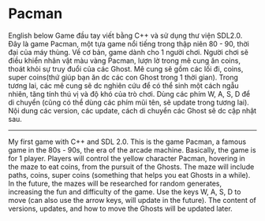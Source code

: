 # Pacman
English below
Game đầu tay viết bằng C++ và sử dụng thư viện SDL2.0.
Đây là game Pacman, một tựa game nổi tiếng trong thập niên 80 - 90, thời đại của máy thùng.
Về cơ bản, game dành cho 1 người chơi. Người chơi sẽ điều khiển nhân vật màu vàng Pacman, lượn lờ trong mê cung ăn coins, thoát khỏi sự truy đuổi của các Ghost.
Mê cung sẽ gồm các lối đi, coins, super coins(thứ giúp bạn ăn dc các con Ghost trong 1 thời gian).
Trong tương lai, các mê cung sẽ dc nghiên cứu để có thể sinh một cách ngẫu nhiên, tăng tính thú vị và độ khó của trò chơi.
Dùng các phím W, A, S, D để di chuyển (cũng có thể dùng các phím mũi tên, sẽ update trong tương lai).
Nội dung các version, các update, cách di chuyển các Ghost sẽ dc cập nhật sau.

----------------------------------------------------------------------------------------------------------------------------------------------------------

My first game with C++ and SDL 2.0.
This is the game Pacman, a famous game in the 80s - 90s, the era of the arcade machine.
Basically, the game is for 1 player. Players will control the yellow character Pacman, hovering in the maze to eat coins, from the pursuit of the Ghosts.
The maze will include paths, coins, super coins (something that helps you eat Ghosts in a while).
In the future, the mazes will be researched for random generates, increasing the fun and difficulty of the game.
Use the keys W, A, S, D to move (can also use the arrow keys, will update in the future).
The content of versions, updates, and how to move the Ghosts will be updated later.

